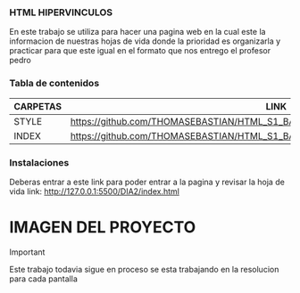 ### HTML HIPERVINCULOS
En este trabajo se utiliza para hacer una pagina web  en la cual este la informacion de nuestras
hojas de vida donde la prioridad es organizarla y  practicar para que este igual en el formato 
que nos entrego el profesor pedro 

 ### Tabla de contenidos
| CARPETAS | LINK|
|--|--|
| STYLE | https://github.com/THOMASEBASTIAN/HTML_S1_BASTOSTHOMAS/tree/master/DIA2/style |
| INDEX | https://github.com/THOMASEBASTIAN/HTML_S1_BASTOSTHOMAS/blob/master/DIA2/index.html |
  
  ### Instalaciones 
Deberas entrar a este link para poder entrar a la pagina y revisar la  hoja de vida 
link: http://127.0.0.1:5500/DIA2/index.html

  # IMAGEN DEL PROYECTO 
  

> [!IMPORTANT]  
> Este trabajo todavia sigue en proceso se esta trabajando en la resolucion para cada pantalla
